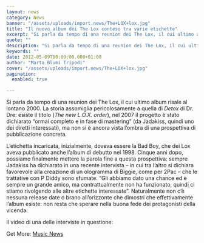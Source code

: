 ```yaml
---
layout: news
category: News
banner: "/assets/uploads/import.news/The+LOX+lox.jpg"
title: "Il nuovo album dei The Lox conteso tra varie etichette"
excerpt: "Si parla da tempo di una reunion dei The Lox, il cui ultimo album risale al lontano 2000. La storia assomiglia pericolosamente a quella di Detox di Dr. Dre: esiste il titolo (The new L.O.X. order), nel 2007 il progetto è stato dichiarato “ormai completo e in fase di mastering” (da Jadakiss, quindi uno dei [&hellip"
quote: ""
description: "Si parla da tempo di una reunion dei The Lox, il cui ultimo album risale al lontano 2000. La storia assomiglia pericolosamente a quella di Detox di Dr. Dre: esiste il titolo (The new L.O.X. order), nel 2007 il progetto è stato dichiarato “ormai completo e in fase di mastering” (da Jadakiss, quindi uno dei [&hellip"
keywords: ""
date: 2012-05-09T00:00:00.000+01:00
author: "Marta Blumi Tripodi"
cover: "/assets/uploads/import.news/The+LOX+lox.jpg"
pagination:
  enabled: true

---
```


Si parla da tempo di una reunion dei The Lox, il cui ultimo album risale al lontano 2000\. La storia assomiglia pericolosamente a quella di _Detox_ di Dr. Dre: esiste il titolo (_The new L.O.X. order_), nel 2007 il progetto è stato dichiarato “ormai completo e in fase di mastering” (da Jadakiss, quindi uno dei diretti interessati), ma non si è ancora vista l’ombra di una prospettiva di pubblicazione concreta.

L’etichetta incaricata, inizialmente, doveva essere la Bad Boy, che dei Lox aveva pubblicato anche l’album di debutto nel 1998\. Cinque anni dopo, possiamo finalmente mettere la parola fine a questa prospettiva: sempre Jadakiss ha dichiarato in una recente intervista – in cui tra l’altro si dichiara favorevole alla creazione di un ologramma di Biggie, come per 2Pac – che le trattative con P Diddy sono sfumate. “Gli abbiamo dato una chance ed è sempre un grande amico, ma contrattualmente non ha funzionato, quindi ci stiamo rivolgendo alle altre etichette interessate”. Naturalmente non c’è nessuna release date o brano all’orizzonte che dimostri che effettivamente l’album esiste: non resta che sperare nella buona fede dei protagonisti della vicenda.

Il video di una delle interviste in questione:

Get More: [Music News](http://www.mtv.com/news/latest/music.jhtml)